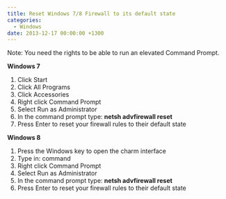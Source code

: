 ```yaml
---
title: Reset Windows 7/8 Firewall to its default state
categories:
  - Windows
date: 2013-12-17 00:00:00 +1300
---
```

Note: You need the rights to be able to run an elevated Command Prompt.

**Windows 7**

  1. Click Start
  2. Click All Programs
  3. Click Accessories
  4. Right click Command Prompt
  5. Select Run as Administrator
  6. In the command prompt type: **netsh advfirewall reset**
  7. Press Enter to reset your firewall rules to their default state

**Windows 8**

  1. Press the Windows key to open the charm interface
  2. Type in: command
  3. Right click Command Prompt
  4. Select Run as Administrator
  5. In the command prompt type: **netsh advfirewall reset**
  6. Press Enter to reset your firewall rules to their default state

